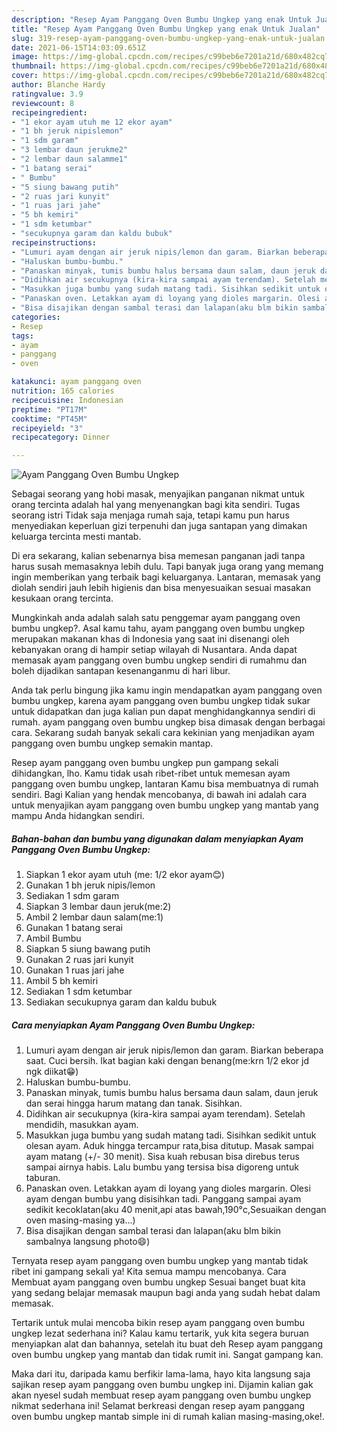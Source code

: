 ```yaml
---
description: "Resep Ayam Panggang Oven Bumbu Ungkep yang enak Untuk Jualan"
title: "Resep Ayam Panggang Oven Bumbu Ungkep yang enak Untuk Jualan"
slug: 319-resep-ayam-panggang-oven-bumbu-ungkep-yang-enak-untuk-jualan
date: 2021-06-15T14:03:09.651Z
image: https://img-global.cpcdn.com/recipes/c99beb6e7201a21d/680x482cq70/ayam-panggang-oven-bumbu-ungkep-foto-resep-utama.jpg
thumbnail: https://img-global.cpcdn.com/recipes/c99beb6e7201a21d/680x482cq70/ayam-panggang-oven-bumbu-ungkep-foto-resep-utama.jpg
cover: https://img-global.cpcdn.com/recipes/c99beb6e7201a21d/680x482cq70/ayam-panggang-oven-bumbu-ungkep-foto-resep-utama.jpg
author: Blanche Hardy
ratingvalue: 3.9
reviewcount: 8
recipeingredient:
- "1 ekor ayam utuh me 12 ekor ayam"
- "1 bh jeruk nipislemon"
- "1 sdm garam"
- "3 lembar daun jerukme2"
- "2 lembar daun salamme1"
- "1 batang serai"
- " Bumbu"
- "5 siung bawang putih"
- "2 ruas jari kunyit"
- "1 ruas jari jahe"
- "5 bh kemiri"
- "1 sdm ketumbar"
- "secukupnya garam dan kaldu bubuk"
recipeinstructions:
- "Lumuri ayam dengan air jeruk nipis/lemon dan garam. Biarkan beberapa saat. Cuci bersih. Ikat bagian kaki dengan benang(me:krn 1/2 ekor jd ngk diikat😁)"
- "Haluskan bumbu-bumbu."
- "Panaskan minyak, tumis bumbu halus bersama daun salam, daun jeruk dan serai hingga harum matang dan tanak. Sisihkan."
- "Didihkan air secukupnya (kira-kira sampai ayam terendam). Setelah mendidih, masukkan ayam."
- "Masukkan juga bumbu yang sudah matang tadi. Sisihkan sedikit untuk olesan ayam. Aduk hingga tercampur rata,bisa ditutup. Masak sampai ayam matang (+/- 30 menit). Sisa kuah rebusan bisa direbus terus sampai airnya habis. Lalu bumbu yang tersisa bisa digoreng untuk taburan."
- "Panaskan oven. Letakkan ayam di loyang yang dioles margarin. Olesi ayam dengan bumbu yang disisihkan tadi. Panggang sampai ayam sedikit kecoklatan(aku 40 menit,api atas bawah,190°c,Sesuaikan dengan oven masing-masing ya...)"
- "Bisa disajikan dengan sambal terasi dan lalapan(aku blm bikin sambalnya langsung photo😄)"
categories:
- Resep
tags:
- ayam
- panggang
- oven

katakunci: ayam panggang oven 
nutrition: 165 calories
recipecuisine: Indonesian
preptime: "PT17M"
cooktime: "PT45M"
recipeyield: "3"
recipecategory: Dinner

---
```



![Ayam Panggang Oven Bumbu Ungkep](https://img-global.cpcdn.com/recipes/c99beb6e7201a21d/680x482cq70/ayam-panggang-oven-bumbu-ungkep-foto-resep-utama.jpg)

Sebagai seorang yang hobi masak, menyajikan panganan nikmat untuk orang tercinta adalah hal yang menyenangkan bagi kita sendiri. Tugas seorang istri Tidak saja menjaga rumah saja, tetapi kamu pun harus menyediakan keperluan gizi terpenuhi dan juga santapan yang dimakan keluarga tercinta mesti mantab.

Di era  sekarang, kalian sebenarnya bisa memesan panganan jadi tanpa harus susah memasaknya lebih dulu. Tapi banyak juga orang yang memang ingin memberikan yang terbaik bagi keluarganya. Lantaran, memasak yang diolah sendiri jauh lebih higienis dan bisa menyesuaikan sesuai masakan kesukaan orang tercinta. 



Mungkinkah anda adalah salah satu penggemar ayam panggang oven bumbu ungkep?. Asal kamu tahu, ayam panggang oven bumbu ungkep merupakan makanan khas di Indonesia yang saat ini disenangi oleh kebanyakan orang di hampir setiap wilayah di Nusantara. Anda dapat memasak ayam panggang oven bumbu ungkep sendiri di rumahmu dan boleh dijadikan santapan kesenanganmu di hari libur.

Anda tak perlu bingung jika kamu ingin mendapatkan ayam panggang oven bumbu ungkep, karena ayam panggang oven bumbu ungkep tidak sukar untuk didapatkan dan juga kalian pun dapat menghidangkannya sendiri di rumah. ayam panggang oven bumbu ungkep bisa dimasak dengan berbagai cara. Sekarang sudah banyak sekali cara kekinian yang menjadikan ayam panggang oven bumbu ungkep semakin mantap.

Resep ayam panggang oven bumbu ungkep pun gampang sekali dihidangkan, lho. Kamu tidak usah ribet-ribet untuk memesan ayam panggang oven bumbu ungkep, lantaran Kamu bisa membuatnya di rumah sendiri. Bagi Kalian yang hendak mencobanya, di bawah ini adalah cara untuk menyajikan ayam panggang oven bumbu ungkep yang mantab yang mampu Anda hidangkan sendiri.

<!--inarticleads1-->

##### Bahan-bahan dan bumbu yang digunakan dalam menyiapkan Ayam Panggang Oven Bumbu Ungkep:

1. Siapkan 1 ekor ayam utuh (me: 1/2 ekor ayam😊)
1. Gunakan 1 bh jeruk nipis/lemon
1. Sediakan 1 sdm garam
1. Siapkan 3 lembar daun jeruk(me:2)
1. Ambil 2 lembar daun salam(me:1)
1. Gunakan 1 batang serai
1. Ambil  Bumbu
1. Siapkan 5 siung bawang putih
1. Gunakan 2 ruas jari kunyit
1. Gunakan 1 ruas jari jahe
1. Ambil 5 bh kemiri
1. Sediakan 1 sdm ketumbar
1. Sediakan secukupnya garam dan kaldu bubuk




<!--inarticleads2-->

##### Cara menyiapkan Ayam Panggang Oven Bumbu Ungkep:

1. Lumuri ayam dengan air jeruk nipis/lemon dan garam. Biarkan beberapa saat. Cuci bersih. Ikat bagian kaki dengan benang(me:krn 1/2 ekor jd ngk diikat😁)
1. Haluskan bumbu-bumbu.
1. Panaskan minyak, tumis bumbu halus bersama daun salam, daun jeruk dan serai hingga harum matang dan tanak. Sisihkan.
1. Didihkan air secukupnya (kira-kira sampai ayam terendam). Setelah mendidih, masukkan ayam.
1. Masukkan juga bumbu yang sudah matang tadi. Sisihkan sedikit untuk olesan ayam. Aduk hingga tercampur rata,bisa ditutup. Masak sampai ayam matang (+/- 30 menit). Sisa kuah rebusan bisa direbus terus sampai airnya habis. Lalu bumbu yang tersisa bisa digoreng untuk taburan.
1. Panaskan oven. Letakkan ayam di loyang yang dioles margarin. Olesi ayam dengan bumbu yang disisihkan tadi. Panggang sampai ayam sedikit kecoklatan(aku 40 menit,api atas bawah,190°c,Sesuaikan dengan oven masing-masing ya...)
1. Bisa disajikan dengan sambal terasi dan lalapan(aku blm bikin sambalnya langsung photo😄)




Ternyata resep ayam panggang oven bumbu ungkep yang mantab tidak ribet ini gampang sekali ya! Kita semua mampu mencobanya. Cara Membuat ayam panggang oven bumbu ungkep Sesuai banget buat kita yang sedang belajar memasak maupun bagi anda yang sudah hebat dalam memasak.

Tertarik untuk mulai mencoba bikin resep ayam panggang oven bumbu ungkep lezat sederhana ini? Kalau kamu tertarik, yuk kita segera buruan menyiapkan alat dan bahannya, setelah itu buat deh Resep ayam panggang oven bumbu ungkep yang mantab dan tidak rumit ini. Sangat gampang kan. 

Maka dari itu, daripada kamu berfikir lama-lama, hayo kita langsung saja sajikan resep ayam panggang oven bumbu ungkep ini. Dijamin kalian gak akan nyesel sudah membuat resep ayam panggang oven bumbu ungkep nikmat sederhana ini! Selamat berkreasi dengan resep ayam panggang oven bumbu ungkep mantab simple ini di rumah kalian masing-masing,oke!.

